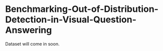 # Benchmarking-Out-of-Distribution-Detection-in-Visual-Question-Answering
Dataset will come in soon.
